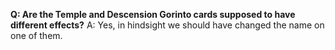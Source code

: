 **Q: Are the Temple and Descension Gorinto cards supposed to have different effects?**
A: Yes, in hindsight we should have changed the name on one of them. 